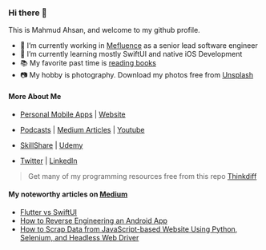 ### Hi there 👋
This is Mahmud Ahsan, and welcome to my github profile. 

- 🔭 I’m currently working in [Mefluence](https://www.mefluence.com/) as a senior lead software engineer
- 🌱 I’m currently learning mostly SwiftUI and native iOS Development
- 📚 My favorite past time is [reading books](https://www.amazon.com/shop/mahmudahsan)
- 📷 My hobby is photography. Download my photos free from [Unsplash](https://unsplash.com/@mahmudahsan)

#### More About Me
- [Personal Mobile Apps](https://ithinkdiff.net/) | [Website](https://thinkdiff.net/)

- [Podcasts](https://anchor.fm/mahmud-ahsan) | [Medium Articles](https://medium.com/level-up-programming) | [Youtube](https://www.youtube.com/channel/UCtHlgyUw0wLE5Ous9swfFlg)

- [SkillShare](https://www.skillshare.com/user/mahmudahsan) | [Udemy](https://www.udemy.com/user/mahmudahsan/)

- [Twitter](https://twitter.com/mahmudahsan) | [LinkedIn](https://www.linkedin.com/in/mahmudahsan/)

> Get many of my programming resources free from this repo [Thinkdiff](https://github.com/mahmudahsan/thinkdiff)

#### My noteworthy articles on [Medium](https://medium.com/level-up-programming)
- [Flutter vs SwiftUI](https://medium.com/level-up-programming/flutter-vs-swiftui-43a564b35e4a)
- [How to Reverse Engineering an Android App](https://medium.com/level-up-programming/how-to-reverse-engineering-an-android-app-be5835f6fa1e)
- [How to Scrap Data from JavaScript-based Website Using Python, Selenium, and Headless Web Driver](https://medium.com/level-up-programming/how-to-scrap-data-from-javascript-based-website-using-python-selenium-and-headless-web-driver-531c7fe0c01f)

<!--
**mahmudahsan/mahmudahsan** is a ✨ _special_ ✨ repository because its `README.md` (this file) appears on your GitHub profile.

Here are some ideas to get you started:

- 🔭 I’m currently working on ...
- 🌱 I’m currently learning ...
- 👯 I’m looking to collaborate on ...
- 🤔 I’m looking for help with ...
- 💬 Ask me about ...
- 📫 How to reach me: ...
- 😄 Pronouns: ...
- ⚡ Fun fact: ...
-->
